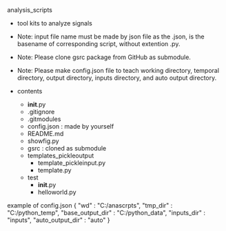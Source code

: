 analysis_scripts
- tool kits to analyze signals
- Note: input file name must be made by json file as the <basename>.json, <basename> is the basename of corresponding script, without extention .py.
- Note: Please clone gsrc package from GitHub as submodule. 
- Note: Please make config.json file to teach working directory, temporal directory, output directory, inputs directory, and auto output directory. 

- contents
  - __init__.py
  - .gitignore
  - .gitmodules
  - config.json : made by yourself
  - README.md
  - showfig.py
  - gsrc : cloned as submodule
  - templates_pickleoutput
    - template_pickleinput.py
    - template.py
  - test
    - __init__.py
    - helloworld.py

example of config.json
{
	"wd" : "C:/anascrpts",
	"tmp_dir" : "C:/python_temp", 
	"base_output_dir" : "C:/python_data", 
	"inputs_dir" : "inputs", 
	"auto_output_dir" : "auto"
}
